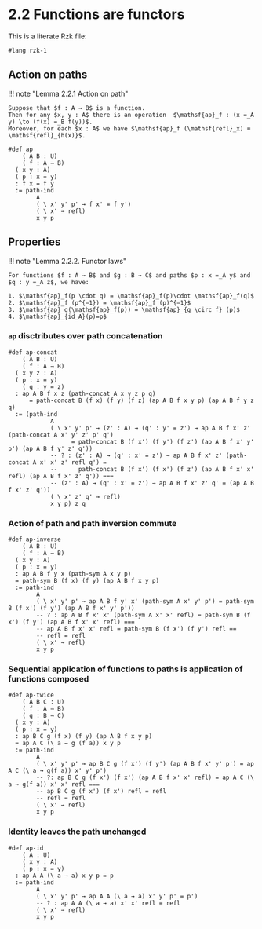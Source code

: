 # 2.2 Functions are functors

This is a literate Rzk file:

```rzk
#lang rzk-1
```

## Action on paths

!!! note "Lemma 2.2.1 Action on path"

    Suppose that $f : A → B$ is a function.
    Then for any $x, y : A$ there is an operation  $\mathsf{ap}_f : (x =_A y) \to (f(x) =_B f(y))$.
    Moreover, for each $x : A$ we have $\mathsf{ap}_f (\mathsf{refl}_x) ≡ \mathsf{refl}_{h(x)}$.

```rzk
#def ap
    ( A B : U)
    ( f : A → B)
  ( x y : A)
  ( p : x = y)
  : f x = f y
  := path-ind
        A
        ( \ x' y' p' → f x' = f y')
        ( \ x' → refl)
        x y p
```

## Properties

!!! note "Lemma 2.2.2. Functor laws"

    For functions $f : A → B$ and $g : B → C$ and paths $p : x =_A y$ and $q : y =_A z$, we have:

    1. $\mathsf{ap}_f(p \cdot q) = \mathsf{ap}_f(p)\cdot \mathsf{ap}_f(q)$
    2. $\mathsf{ap}_f (p^{−1}) = \mathsf{ap}_f (p)^{−1}$
    3. $\mathsf{ap}_g(\mathsf{ap}_f(p)) = \mathsf{ap}_{g \circ f} (p)$
    4. $\mathsf{ap}_{id_A}(p)=p$

### `ap` disctributes over path concatenation

```rzk
#def ap-concat
    ( A B : U)
    ( f : A → B)
  ( x y z : A)
  ( p : x = y)
    ( q : y = z)
  : ap A B f x z (path-concat A x y z p q)
      = path-concat B (f x) (f y) (f z) (ap A B f x y p) (ap A B f y z q)
  := (path-ind
            A
            ( \ x' y' p' → (z' : A) → (q' : y' = z') → ap A B f x' z' (path-concat A x' y' z' p' q')
                  = path-concat B (f x') (f y') (f z') (ap A B f x' y' p') (ap A B f y' z' q'))
            -- ? : (z' : A) → (q' : x' = z') → ap A B f x' z' (path-concat A x' x' z' refl q') =
            --      path-concat B (f x') (f x') (f z') (ap A B f x' x' refl) (ap A B f x' z' q')) ===
            -- (z' : A) → (q' : x' = z') → ap A B f x' z' q' = (ap A B f x' z' q'))
            ( \ x' z' q' → refl)
            x y p) z q
```

### Action of path and path inversion commute

```rzk
#def ap-inverse
    ( A B : U)
    ( f : A → B)
  ( x y : A)
  ( p : x = y)
  : ap A B f y x (path-sym A x y p)
  = path-sym B (f x) (f y) (ap A B f x y p)
  := path-ind
        A
        ( \ x' y' p' → ap A B f y' x' (path-sym A x' y' p') = path-sym B (f x') (f y') (ap A B f x' y' p'))
        -- ? : ap A B f x' x' (path-sym A x' x' refl) = path-sym B (f x') (f y') (ap A B f x' x' refl) ===
        -- ap A B f x' x' refl = path-sym B (f x') (f y') refl ==
        -- refl = refl
        ( \ x' → refl)
        x y p
```

### Sequential application of functions to paths is application of functions composed

```rzk
#def ap-twice
    ( A B C : U)
    ( f : A → B)
    ( g : B → C)
  ( x y : A)
  ( p : x = y)
  : ap B C g (f x) (f y) (ap A B f x y p)
  = ap A C (\ a → g (f a)) x y p
  := path-ind
        A
        ( \ x' y' p' → ap B C g (f x') (f y') (ap A B f x' y' p') = ap A C (\ a → g(f a)) x' y' p')
        -- ?: ap B C g (f x') (f x') (ap A B f x' x' refl) = ap A C (\ a → g(f a)) x' x' refl ===
        -- ap B C g (f x') (f x') refl = refl
        -- refl = refl
        ( \ x' → refl)
        x y p
```

### Identity leaves the path unchanged

```rzk
#def ap-id
    ( A : U)
    ( x y : A)
    ( p : x = y)
  : ap A A (\ a → a) x y p = p
  := path-ind
        A
        ( \ x' y' p' → ap A A (\ a → a) x' y' p' = p')
        -- ? : ap A A (\ a → a) x' x' refl = refl
        ( \ x' → refl)
        x y p
```
